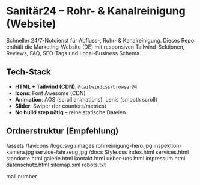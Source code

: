 # Sanitär24 – Rohr- & Kanalreinigung (Website)

Schneller 24/7-Notdienst für Abfluss-, Rohr- & Kanalreinigung. Dieses Repo enthält die Marketing-Website (DE) mit responsiven Tailwind-Sektionen, Reviews, FAQ, SEO-Tags und Local-Business Schema.

## Tech-Stack
- **HTML + Tailwind (CDN)**: `@tailwindcss/browser@4`
- **Icons**: Font Awesome (CDN)
- **Animation**: AOS (scroll animations), Lenis (smooth scroll)
- **Slider**: Swiper (for counters/metrics)
- **No build step nötig** – reine statische Dateien

## Ordnerstruktur (Empfehlung)
/assets
/favicons
/logo.svg
/images
rohrreinigung-hero.jpg
inspektion-kamera.jpg
service-fahrzeug.jpg
/docs
Style.css
index.html
services.html
standorte.html
galerie.html
kontakt.html
ueber-uns.html
impressum.html
datenschutz.html
sitemap.xml
robots.txt










mail
number